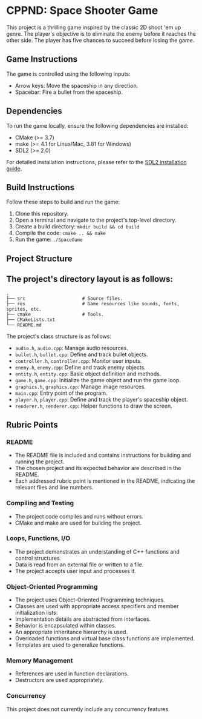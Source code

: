 # CPPND: Space Shooter Game

This project is a thrilling game inspired by the classic 2D shoot 'em up genre. The player's objective is to eliminate the enemy before it reaches the other side. The player has five chances to succeed before losing the game.

## Game Instructions

The game is controlled using the following inputs:

- Arrow keys: Move the spaceship in any direction.
- Spacebar: Fire a bullet from the spaceship.

## Dependencies

To run the game locally, ensure the following dependencies are installed:

- CMake (>= 3.7)
- make (>= 4.1 for Linux/Mac, 3.81 for Windows)
- SDL2 (>= 2.0)

For detailed installation instructions, please refer to the [SDL2 installation guide](https://wiki.libsdl.org/Installation).

## Build Instructions

Follow these steps to build and run the game:

1. Clone this repository.
2. Open a terminal and navigate to the project's top-level directory.
3. Create a build directory: `mkdir build && cd build`
4. Compile the code: `cmake .. && make`
5. Run the game: `./SpaceGame`

## Project Structure

## The project's directory layout is as follows:

    .
    ├── src                     # Source files.
    ├── res                     # Game resources like sounds, fonts, sprites, etc.
    ├── cmake                   # Tools.
    ├── CMakeLists.txt
    └── README.md


The project's class structure is as follows:

- `audio.h`, `audio.cpp`: Manage audio resources.
- `bullet.h`, `bullet.cpp`: Define and track bullet objects.
- `controller.h`, `controller.cpp`: Monitor user inputs.
- `enemy.h`, `enemy.cpp`: Define and track enemy objects.
- `entity.h`, `entity.cpp`: Basic object definition and methods.
- `game.h`, `game.cpp`: Initialize the game object and run the game loop.
- `graphics.h`, `graphics.cpp`: Manage image resources.
- `main.cpp`: Entry point of the program.
- `player.h`, `player.cpp`: Define and track the player's spaceship object.
- `renderer.h`, `renderer.cpp`: Helper functions to draw the screen.

## Rubric Points

### README
- The README file is included and contains instructions for building and running the project.
- The chosen project and its expected behavior are described in the README.
- Each addressed rubric point is mentioned in the README, indicating the relevant files and line numbers.

### Compiling and Testing
- The project code compiles and runs without errors.
- CMake and make are used for building the project.

### Loops, Functions, I/O
- The project demonstrates an understanding of C++ functions and control structures.
- Data is read from an external file or written to a file.
- The project accepts user input and processes it.

### Object-Oriented Programming
- The project uses Object-Oriented Programming techniques.
- Classes are used with appropriate access specifiers and member initialization lists.
- Implementation details are abstracted from interfaces.
- Behavior is encapsulated within classes.
- An appropriate inheritance hierarchy is used.
- Overloaded functions and virtual base class functions are implemented.
- Templates are used to generalize functions.

### Memory Management
- References are used in function declarations.
- Destructors are used appropriately.

### Concurrency

This project does not currently include any concurrency features.


